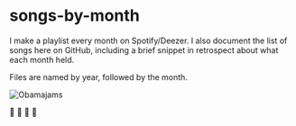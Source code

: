 songs-by-month
==============

I make a playlist every month on Spotify/Deezer. I also document the list of songs here on GitHub, including a brief snippet in retrospect about what each month held.

Files are named by year, followed by the month.

![Obamajams](https://media.giphy.com/media/fUE1L1Dd7P0v6/giphy.gif)

:musical_note: :musical_note: :musical_note: :musical_note: 
